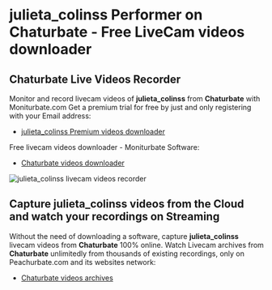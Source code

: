 # julieta_colinss Performer on Chaturbate - Free LiveCam videos downloader

## Chaturbate Live Videos Recorder

Monitor and record livecam videos of **julieta_colinss** from **Chaturbate** with Moniturbate.com
Get a premium trial for free by just and only registering with your Email address:
* [julieta_colinss Premium videos downloader](https://moniturbate.com/request-demo-licence-key.html)

Free livecam videos downloader - Moniturbate Software:
* [Chaturbate videos downloader](https://moniturbate.com/moniturbate-download-software.html)

![julieta_colinss livecam videos recorder](https://peachurnet.com/templates/moniturbate-software.png)


## Capture julieta_colinss videos from the Cloud and watch your recordings on Streaming

Without the need of downloading a software, capture **julieta_colinss** livecam videos from **Chaturbate** 100% online.
Watch Livecam archives from **Chaturbate** unlimitedly from thousands of existing recordings, only on Peachurbate.com and its websites network:
* [Chaturbate videos archives](https://peachurnet.com/)